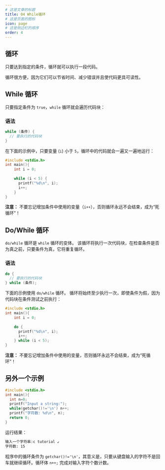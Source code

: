 ```yaml
---
# 这是文章的标题
title: 04 While循环
# 这是页面的图标
icon: page
# 这是侧边栏的顺序
order: 4
---
```

## 循环

只要达到指定的条件，循环就可以执行一段代码。

循环很方便，因为它们可以节省时间、减少错误并且使代码更具可读性。

## While 循环

只要指定条件为 `true`，`while` 循环就会遍历代码块：

### 语法

```c
while (条件) {
  // 要执行的代码块
}
```

在下面的示例中，只要变量 (`i`) 小于 `5`，循环中的代码就会一遍又一遍地运行：

```c
#include <stdio.h>
int main(){
	int i = 0;
	
	while (i < 5) {
	  printf("%d\n", i);
	  i++;
	}
}
```

**注意：** 不要忘记增加条件中使用的变量（`i++`），否则循环永远不会结束，成为“死循环”！

## Do/While 循环

`do/while` 循环是 `while` 循环的变体。 该循环将执行一次代码块，在检查条件是否为真之前，只要条件为真，它将重复循环。

### 语法

```c
do {
  // 要执行的代码块
} while (条件);
```

下面的示例使用 `do/while` 循环。 循环将始终至少执行一次，即使条件为假，因为代码块在条件测试之前执行：

```c
#include <stdio.h>
int main(){
	int i = 0;
	
	do {
	  printf("%d\n", i);
	  i++;
	} while (i < 5);
}
```

**注意：** 不要忘记增加条件中使用的变量，否则循环永远不会结束，成为“死循环”！

## 另外一个示例

```c
#include <stdio.h>
int main(){
  int n=0;
  printf("Input a string:");
  while(getchar()!='\n') n++;
  printf("字符数: %d\n", n);
  return 0;
}
```

运行结果：

```bash
输入一个字符串:c tutorial ↙
字符数: 15
```

程序中的循环条件为 `getchar()!='\n'`，其意义是，只要从键盘输入的字符不是回车就继续循环。循环体 `n++;` 完成对输入字符个数计数。
